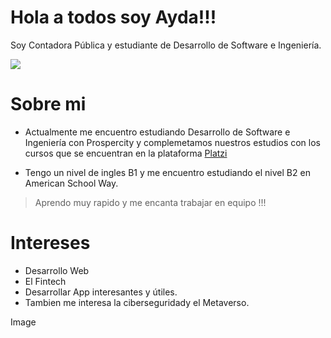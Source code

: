 # Hola a todos  soy Ayda!!! 

Soy Contadora Pública y estudiante de Desarrollo de Software e Ingeniería.

![](https://i.pinimg.com/564x/bf/ac/b6/bfacb67aac144ed0e1725c7d48b58cb7.jpg)

# Sobre mi 
- Actualmente me encuentro estudiando Desarrollo de Software e Ingeniería con Prospercity y complemetamos nuestros estudios con los cursos que se encuentran en la plataforma [Platzi](https://platzi.com/)

- Tengo un nivel de ingles B1 y me encuentro estudiando el nivel B2 en American School Way.

>Aprendo muy rapido y me encanta trabajar en equipo !!!

# Intereses 
- Desarrollo Web
- El Fintech
- Desarrollar App interesantes y útiles.
- Tambien me interesa la ciberseguridady el Metaverso.

Image
